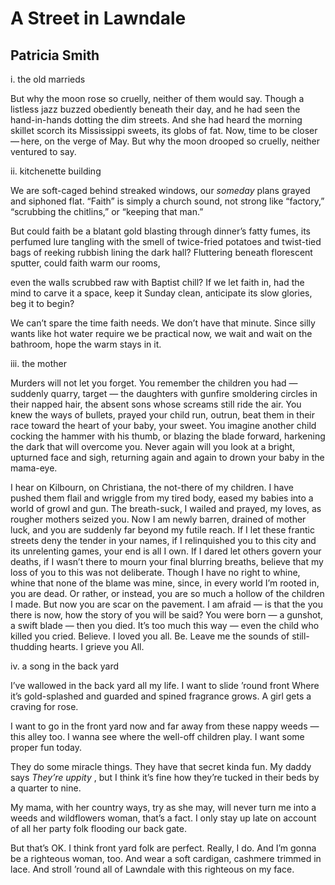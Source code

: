 # A Street in Lawndale
## Patricia Smith
i. the old marrieds

But why the moon rose so cruelly, neither of them would say.
Though a listless jazz buzzed obediently beneath their day,
and he had seen the hand-in-hands dotting the dim streets.
And she had heard the morning skillet scorch its Mississippi sweets,
its globs of fat. Now, time to be closer — here, on the verge of May.
But why the moon drooped so cruelly, neither ventured to say.


ii. kitchenette building

We are soft-caged behind streaked windows, our _someday_ plans
grayed and siphoned flat. “Faith” is simply a church sound, not strong
like “factory,” “scrubbing the chitlins,” or “keeping that man.”

But could faith be a blatant gold blasting through dinner’s fatty fumes,
its perfumed lure tangling with the smell of twice-fried potatoes
and twist-tied bags of reeking rubbish lining the dark hall?
Fluttering beneath florescent sputter, could faith warm our rooms,

even the walls scrubbed raw with Baptist chill? If we let faith in,
had the mind to carve it a space, keep it Sunday clean,
anticipate its slow glories, beg it to begin?

We can’t spare the time faith needs. We don’t have that minute.
Since silly wants like hot water require we be practical now,
we wait and wait on the bathroom, hope the warm stays in it.


iii. the mother

Murders will not let you forget.
You remember the children you had — suddenly quarry, target —
the daughters with gunfire smoldering circles in their napped hair,
the absent sons whose screams still ride the air.
You knew the ways of bullets, prayed your child run, outrun, beat
them in their race toward the heart of your baby, your sweet.
You imagine another child cocking the hammer with his thumb,
or blazing the blade forward, harkening the dark that will overcome
you. Never again will you look at a bright, upturned face and sigh,
returning again and again to drown your baby in the mama-eye.

I hear on Kilbourn, on Christiana, the not-there of my children.
I have pushed them flail and wriggle from my tired body, eased
my babies into a world of growl and gun. The breath-suck,
I wailed and prayed, my loves, as rougher mothers seized
you. Now I am newly barren, drained of mother luck,
and you are suddenly far beyond my futile reach.
If I let these frantic streets deny the tender in your names,
if I relinquished you to this city and its unrelenting games,
your end is all I own. If I dared let others govern your deaths,
if I wasn’t there to mourn your final blurring breaths,
believe that my loss of you to this was not deliberate.
Though I have no right to whine,
whine that none of the blame was mine,
since, in every world I’m rooted in, you are dead.
Or rather, or instead,
you are so much a hollow of the children I made.
But now you are scar on the pavement. I am afraid —
is that the you there is now, how the story of you will be said?
You were born — a gunshot, a swift blade — then you died.
It’s too much this way — even the child who killed you cried.
Believe. I loved you all.
Be. Leave me the sounds of still-thudding hearts. I grieve you
All.


iv. a song in the back yard

I’ve wallowed in the back yard all my life.
I want to slide ’round front
Where it’s gold-splashed and guarded and spined fragrance grows.
A girl gets a craving for rose.

I want to go in the front yard now
and far away from these nappy weeds — this alley
too. I wanna see where the well-off children play.
I want some proper fun today.

They do some miracle things.
They have that secret kinda fun.
My daddy says _They’re uppity_ , but I think it’s fine
how they’re tucked in their beds by a quarter to nine.

My mama, with her country ways, try as she may,
will never turn me into a weeds and wildflowers woman,
that’s a fact. I only stay up late
on account of all her party folk flooding our back gate.

But that’s OK. I think front yard folk are perfect. Really, I do.
And I’m gonna be a righteous woman, too.
And wear a soft cardigan, cashmere trimmed in lace.
And stroll ’round all of Lawndale with this righteous on my face.